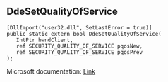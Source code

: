## DdeSetQualityOfService

```
[DllImport("user32.dll", SetLastError = true)]
public static extern bool DdeSetQualityOfService(
   IntPtr hwndClient,
   ref SECURITY_QUALITY_OF_SERVICE pqosNew,
   ref SECURITY_QUALITY_OF_SERVICE pqosPrev
);
```

Microsoft documentation: [Link](https://learn.microsoft.com/en-us/windows/win32/api/dde/nf-dde-ddesetqualityofservice)

